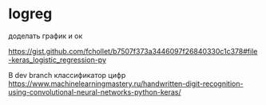 # logreg
доделать график и ок

https://gist.github.com/fchollet/b7507f373a3446097f26840330c1c378#file-keras_logistic_regression-py

В dev branch классификатор цифр 
https://www.machinelearningmastery.ru/handwritten-digit-recognition-using-convolutional-neural-networks-python-keras/